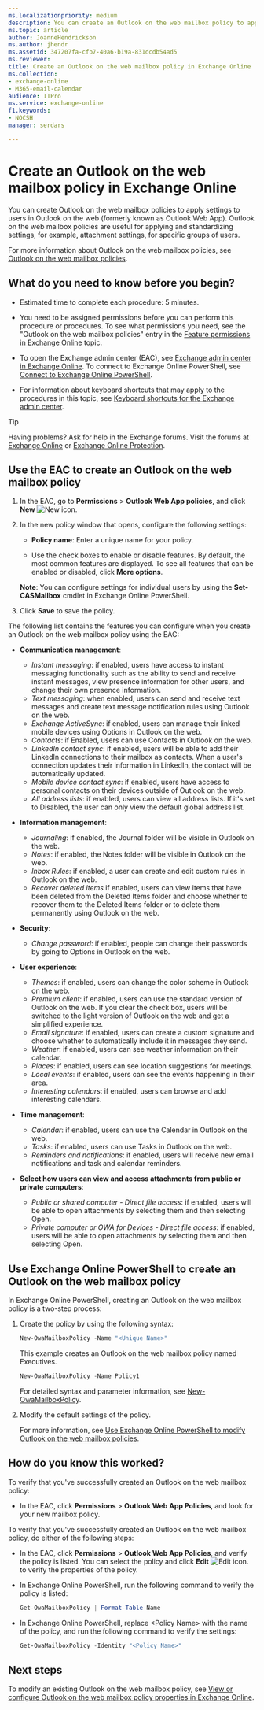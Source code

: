 ```yaml
---
ms.localizationpriority: medium
description: You can create an Outlook on the web mailbox policy to apply a common set of policy settings. Outlook on the web mailbox policies are useful for applying and standardizing settings, for example, attachment settings, for specific groups of users.
ms.topic: article
author: JoanneHendrickson
ms.author: jhendr
ms.assetid: 347207fa-cfb7-40a6-b19a-831dcdb54ad5
ms.reviewer: 
title: Create an Outlook on the web mailbox policy in Exchange Online
ms.collection: 
- exchange-online
- M365-email-calendar
audience: ITPro
ms.service: exchange-online
f1.keywords:
- NOCSH
manager: serdars

---
```


# Create an Outlook on the web mailbox policy in Exchange Online

You can create Outlook on the web mailbox policies to apply settings to users in Outlook on the web (formerly known as Outlook Web App). Outlook on the web mailbox policies are useful for applying and standardizing settings, for example, attachment settings, for specific groups of users.

For more information about Outlook on the web mailbox policies, see [Outlook on the web mailbox policies](outlook-web-app-mailbox-policies.md).

## What do you need to know before you begin?

- Estimated time to complete each procedure: 5 minutes.

- You need to be assigned permissions before you can perform this procedure or procedures. To see what permissions you need, see the "Outlook on the web mailbox policies" entry in the [Feature permissions in Exchange Online](../../permissions-exo/feature-permissions.md) topic.

- To open the Exchange admin center (EAC), see [Exchange admin center in Exchange Online](../../exchange-admin-center.md). To connect to Exchange Online PowerShell, see [Connect to Exchange Online PowerShell](/powershell/exchange/connect-to-exchange-online-powershell).

- For information about keyboard shortcuts that may apply to the procedures in this topic, see [Keyboard shortcuts for the Exchange admin center](../../accessibility/keyboard-shortcuts-in-admin-center.md).

> [!TIP]
> Having problems? Ask for help in the Exchange forums. Visit the forums at [Exchange Online](/answers/topics/office-exchange-server-itpro.html) or [Exchange Online Protection](https://social.technet.microsoft.com/forums/forefront/home?forum=FOPE).

## Use the EAC to create an Outlook on the web mailbox policy

1. In the EAC, go to **Permissions** \> **Outlook Web App policies**, and click **New** ![New icon.](../../media/ITPro_EAC_AddIcon.png)

2. In the new policy window that opens, configure the following settings:

   - **Policy name**: Enter a unique name for your policy.

   - Use the check boxes to enable or disable features. By default, the most common features are displayed. To see all features that can be enabled or disabled, click **More options**.

   **Note**: You can configure settings for individual users by using the **Set-CASMailbox** cmdlet in Exchange Online PowerShell.

3. Click **Save** to save the policy.

The following list contains the features you can configure when you create an Outlook on the web mailbox policy using the EAC:

   - **Communication management**:
      - _Instant messaging_: if enabled, users have access to instant messaging functionality such as the ability to send and receive instant messages, view presence information for other users, and change their own presence information.
      - _Text messaging_: when enabled, users can send and receive text messages and create text message notification rules using Outlook on the web.
      - _Exchange ActiveSync_: if enabled, users can manage their linked mobile devices using Options in Outlook on the web.
      - _Contacts_: if Enabled, users can use Contacts in Outlook on the web.
      - _LinkedIn contact sync_: if enabled, users will be able to add their LinkedIn connections to their mailbox as contacts. When a user's connection updates their information in LinkedIn, the contact will be automatically updated.
      - _Mobile device contact sync_: if enabled, users have access to personal contacts on their devices outside of Outlook on the web.
      - _All address lists_: if enabled, users can view all address lists. If it's set to Disabled, the user can only view the default global address list.

   - **Information management**:
      - _Journaling_: if enabled, the Journal folder will be visible in Outlook on the web.
      - _Notes_: if enabled, the Notes folder will be visible in Outlook on the web.
      - _Inbox Rules_: if enabled, a user can create and edit custom rules in Outlook on the web.
      - _Recover deleted items_ if enabled, users can view items that have been deleted from the Deleted Items folder and choose whether to recover them to the Deleted Items folder or to delete them permanently using Outlook on the web.

   - **Security**:
      - _Change password_: if enabled, people can change their passwords by going to Options in Outlook on the web.

   - **User experience**:
      - _Themes_: if enabled, users can change the color scheme in Outlook on the web.
      - _Premium client_: if enabled, users can use the standard version of Outlook on the web. If you clear the check box, users will be switched to the light version of Outlook on the web and get a simplified experience.
      - _Email signature_: if enabled, users can create a custom signature and choose whether to automatically include it in messages they send.
      - _Weather_: if enabled, users can see weather information on their calendar.
      - _Places_: if enabled, users can see location suggestions for meetings.
      - _Local events_: if enabled, users can see the events happening in their area.
      - _Interesting calendars_: if enabled, users can browse and add interesting calendars.

   - **Time management**:
      - _Calendar_: if enabled, users can use the Calendar in Outlook on the web.
      - _Tasks_: if enabled, users can use Tasks in Outlook on the web.
      - _Reminders and notifications_: if enabled, users will receive new email notifications and task and calendar reminders.

   - **Select how users can view and access attachments from public or private computers**:
      - _Public or shared computer - Direct file access_: if enabled, users will be able to open attachments by selecting them and then selecting Open.
      - _Private computer or OWA for Devices - Direct file access_: if enabled, users will be able to open attachments by selecting them and then selecting Open.

## Use Exchange Online PowerShell to create an Outlook on the web mailbox policy

In Exchange Online PowerShell, creating an Outlook on the web mailbox policy is a two-step process:

1. Create the policy by using the following syntax:

   ```PowerShell
   New-OwaMailboxPolicy -Name "<Unique Name>"
   ```

   This example creates an Outlook on the web mailbox policy named Executives.

   ```PowerShell
   New-OwaMailboxPolicy -Name Policy1
   ```

    For detailed syntax and parameter information, see [New-OwaMailboxPolicy](/powershell/module/exchange/new-owamailboxpolicy).

2. Modify the default settings of the policy.

   For more information, see [Use Exchange Online PowerShell to modify Outlook on the web mailbox policies](configure-outlook-web-app-mailbox-policy-properties.md#use-exchange-online-powershell-to-modify-outlook-on-the-web-mailbox-policies).

## How do you know this worked?

To verify that you've successfully created an Outlook on the web mailbox policy:

- In the EAC, click **Permissions** \> **Outlook Web App Policies**, and look for your new mailbox policy.

To verify that you've successfully created an Outlook on the web mailbox policy, do either of the following steps:

- In the EAC, click **Permissions** \> **Outlook Web App Policies**, and verify the policy is listed. You can select the policy and click **Edit** ![Edit icon.](../../media/ITPro_EAC_EditIcon.png) to verify the properties of the policy.

- In Exchange Online PowerShell, run the following command to verify the policy is listed:

  ```PowerShell
  Get-OwaMailboxPolicy | Format-Table Name
  ```

- In Exchange Online PowerShell, replace \<Policy Name\> with the name of the policy, and run the following command to verify the settings:

  ```PowerShell
  Get-OwaMailboxPolicy -Identity "<Policy Name>"
  ```

## Next steps

To modify an existing Outlook on the web mailbox policy, see [View or configure Outlook on the web mailbox policy properties in Exchange Online](configure-outlook-web-app-mailbox-policy-properties.md).
